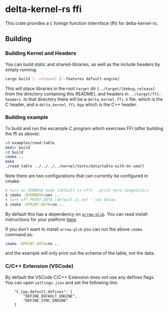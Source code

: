 # delta-kernel-rs ffi

This crate provides a c foreign function internface (ffi) for delta-kernel-rs.

## Building

### Building Kernel and Headers
You can build static and shared-libraries, as well as the include headers by simply running:

```sh
cargo build [--release] [--features default-engine]
```

This will place libraries in the root `target` dir (`../target/[debug,release]` from the directory containing this README), and headers in `../target/ffi-headers`. In that directory there will be a `delta_kernel_ffi.h` file, which is the C header, and a `delta_kernel_ffi.hpp` which is the C++ header.

### Building example
To build and run the excample C program which exercises FFI (after building the ffi as above):

```sh
cd examples/read-table
mkdir build
cd build
cmake ..
make
./read_table ../../../../kernel/tests/data/table-with-dv-small
```

Note there are two configurations that can currently be configured in cmake:
```bash
# turn on VERBOSE mode (default is off) - print more diagnostics
$ cmake -DVERBOSE=yes ..
# turn off PRINT_DATA (default is on) - see below
$ cmake -DPRINT_DATA=no ..
```

By default this has a dependency on
[`arrow-glib`](https://github.com/apache/arrow/blob/main/c_glib/README.md). You can read install
instructions for your platform [here](https://arrow.apache.org/install/).

If you don't want to install `arrow-glib` you can run the above `cmake` command as:

```sh
cmake -DPRINT_DATA=no ..
```

and the example will only print out the schema of the table, not the data.

### C/C++ Extension (VSCode)

By default the VSCode C/C++ Extension does not use any defines flags. You can open `settings.json` and set the following line:
```
    "C_Cpp.default.defines": [
        "DEFINE_DEFAULT_ENGINE",
        "DEFINE_SYNC_ENGINE"
    ]
```